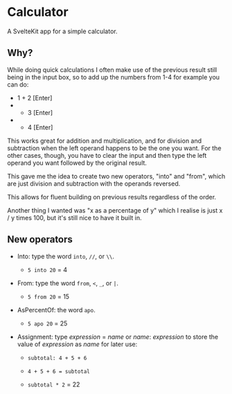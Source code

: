 # Calculator

A SvelteKit app for a simple calculator.

## Why?

While doing quick calculations I often make use of the previous result still being in the input box, so to add up the numbers from 1-4 for example you can do:

- 1 + 2 \[Enter]
- + 3 \[Enter]
- + 4 \[Enter]

This works great for addition and multiplication, and for division and subtraction when the left operand happens to be the one you want. For the other cases, though, you have to clear the input and then type the left operand you want followed by the original result.

This gave me the idea to create two new operators, "into" and "from", which are just division and subtraction with the operands reversed.

This allows for fluent building on previous results regardless of the order.

Another thing I wanted was "x as a percentage of y" which I realise is just x / y times 100, but it's still nice to have it built in.

## New operators

- Into: type the word `into`, `//`, or `\\`.

	- `5 into 20` = 4

- From: type the word `from`, `<`, `_`, or `|`.

	- `5 from 20` = 15

- AsPercentOf: the word `apo`.

	- `5 apo 20` = 25

- Assignment: type _expression_ = _name_ or _name_: _expression_ to store the value of _expression_ as _name_ for later use:

	- `subtotal: 4 + 5 + 6`
	
	- `4 + 5 + 6 = subtotal`
	
	- `subtotal * 2` = 22
